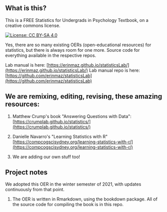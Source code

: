## What is this?

This is a FREE Statistics for Undergrads in Psychology Textbook, on a creative commons license. 

[![License: CC BY-SA 4.0](https://img.shields.io/badge/License-CC%20BY--SA%204.0-lightgrey.svg)](https://creativecommons.org/licenses/by-sa/4.0/)

Yes, there are so many existing OERs (open-educational resources) for statistics, but there is always room for one more. Source code for everything available in the respective repos.

Lab manual is here: [https://erinmaz.github.io/statisticsLab/](https://erinmaz.github.io/statisticsLab/)
Lab manual repo is here: [https://github.com/erinmaz/statisticsLab](https://github.com/erinmaz/statisticsLab)

## We are remixing, editing, revising, these amazing resources:

1. Matthew Crump's book "Answering Questions with Data": [https://crumplab.github.io/statistics/](https://crumplab.github.io/statistics/)

2. Danielle Navarro's "Learning Statistics with R" [https://compcogscisydney.org/learning-statistics-with-r/](https://compcogscisydney.org/learning-statistics-with-r/)

3. We are adding our own stuff too! 

## Project notes

We adopted this OER in the winter semester of 2021, with updates continuously from that point.

1. The OER is written in Rmarkdown, using the bookdown package. All of the source code for compiling the book is in this repo.




